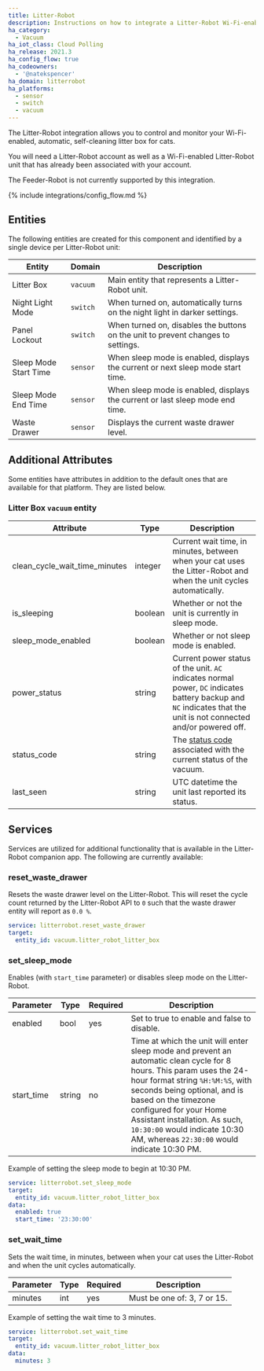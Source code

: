 ```yaml
---
title: Litter-Robot
description: Instructions on how to integrate a Litter-Robot Wi-Fi-enabled, automatic, self-cleaning litter box to Home Assistant.
ha_category:
  - Vacuum
ha_iot_class: Cloud Polling
ha_release: 2021.3
ha_config_flow: true
ha_codeowners:
  - '@natekspencer'
ha_domain: litterrobot
ha_platforms:
  - sensor
  - switch
  - vacuum
---
```


The Litter-Robot integration allows you to control and monitor your Wi-Fi-enabled, automatic, self-cleaning litter box for cats.

You will need a Litter-Robot account as well as a Wi-Fi-enabled Litter-Robot unit that has already been associated with your account.

The Feeder-Robot is not currently supported by this integration.

{% include integrations/config_flow.md %}

## Entities

The following entities are created for this component and identified by a single device per Litter-Robot unit:

| Entity                | Domain   | Description                                                                      |
| --------------------- | -------- | -------------------------------------------------------------------------------- |
| Litter Box            | `vacuum` | Main entity that represents a Litter-Robot unit.                                 |
| Night Light Mode      | `switch` | When turned on, automatically turns on the night light in darker settings.       |
| Panel Lockout         | `switch` | When turned on, disables the buttons on the unit to prevent changes to settings. |
| Sleep Mode Start Time | `sensor` | When sleep mode is enabled, displays the current or next sleep mode start time.  |
| Sleep Mode End Time   | `sensor` | When sleep mode is enabled, displays the current or last sleep mode end time.    |
| Waste Drawer          | `sensor` | Displays the current waste drawer level.                                         |

## Additional Attributes

Some entities have attributes in addition to the default ones that are available for that platform. They are listed below.

### Litter Box `vacuum` entity

| Attribute                     | Type    | Description                                                                                                                                                                             |
| ----------------------------- | ------- | --------------------------------------------------------------------------------------------------------------------------------------------------------------------------------------- |
| clean_cycle_wait_time_minutes | integer | Current wait time, in minutes, between when your cat uses the Litter-Robot and when the unit cycles automatically.                                                                      |
| is_sleeping                   | boolean | Whether or not the unit is currently in sleep mode.                                                                                                                                     |
| sleep_mode_enabled            | boolean | Whether or not sleep mode is enabled.                                                                                                                                                   |
| power_status                  | string  | Current power status of the unit. `AC` indicates normal power, `DC` indicates battery backup and `NC` indicates that the unit is not connected and/or powered off.                      |
| status_code                   | string  | The [status code](https://github.com/natekspencer/pylitterbot/blob/884944b011f5fea9639b7d21d19fa3f7708e25a7/pylitterbot/enums.py#L44) associated with the current status of the vacuum. |
| last_seen                     | string  | UTC datetime the unit last reported its status.                                                                                                                                         |

## Services

Services are utilized for additional functionality that is available in the Litter-Robot companion app. The following are currently available:

### reset_waste_drawer

Resets the waste drawer level on the Litter-Robot. This will reset the cycle count returned by the Litter-Robot API to `0` such that the waste drawer entity will report as `0.0 %`.

```yaml
service: litterrobot.reset_waste_drawer
target:
  entity_id: vacuum.litter_robot_litter_box
```

### set_sleep_mode

Enables (with `start_time` parameter) or disables sleep mode on the Litter-Robot.

| Parameter  | Type   | Required | Description                                                                                                                                                                                                                                                                                                                                              |
| ---------- | ------ | -------- | -------------------------------------------------------------------------------------------------------------------------------------------------------------------------------------------------------------------------------------------------------------------------------------------------------------------------------------------------------- |
| enabled    | bool   | yes      | Set to true to enable and false to disable.                                                                                                                                                                                                                                                                                                              |
| start_time | string | no       | Time at which the unit will enter sleep mode and prevent an automatic clean cycle for 8 hours. This param uses the 24-hour format string `%H:%M:%S`, with seconds being optional, and is based on the timezone configured for your Home Assistant installation. As such, `10:30:00` would indicate 10:30 AM, whereas `22:30:00` would indicate 10:30 PM. |

Example of setting the sleep mode to begin at 10:30 PM.

```yaml
service: litterrobot.set_sleep_mode
target:
  entity_id: vacuum.litter_robot_litter_box
data:
  enabled: true
  start_time: '23:30:00'

```

### set_wait_time

Sets the wait time, in minutes, between when your cat uses the Litter-Robot and when the unit cycles automatically.

| Parameter | Type | Required | Description                 |
| --------- | ---- | -------- | --------------------------- |
| minutes   | int  | yes      | Must be one of: 3, 7 or 15. |

Example of setting the wait time to 3 minutes.

```yaml
service: litterrobot.set_wait_time
target:
  entity_id: vacuum.litter_robot_litter_box
data:
  minutes: 3
```
